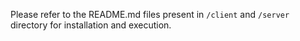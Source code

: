 Please refer to the README.md files present in `/client` and `/server` directory for installation and execution.
